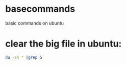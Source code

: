 # basecommands
basic commands on ubuntu

# clear the big file in ubuntu:

```sh
du -sh * |grep G
```
